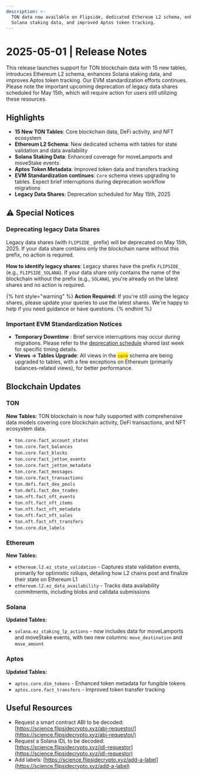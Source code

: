 ```yaml
---
description: >-
  TON data now available on Flipside, dedicated Ethereum L2 schema, enhanced
  Solana staking data, and improved Aptos token tracking.
---
```


# 2025-05-01 | Release Notes

This release launches support for TON blockchain data with 15 new tables, introduces Ethereum L2 schema, enhances Solana staking data, and improves Aptos token tracking. Our EVM standardization efforts continues. Please note the important upcoming deprecation of legacy data shares scheduled for May 15th, which will require action for users still utilizing these resources.

## Highlights

* **15 New TON Tables**: Core blockchain data, DeFi activity, and NFT ecosystem
* **Ethereum L2 Schema**: New dedicated schema with tables for state validation and data availability
* **Solana Staking Data**: Enhanced coverage for moveLamports and moveStake events
* **Aptos Token Metadata**: Improved token data and transfers tracking
* **EVM Standardization continues**: `Core` schema views upgrading to tables. Expect brief interruptions during deprecation workflow migrations&#x20;
* **Legacy Data Shares**: Deprecation scheduled for May 15th, 2025

## ⚠️ Special Notices

### Deprecating legacy Data Shares

Legacy data shares (with `FLIPSIDE_` prefix) will be deprecated on May 15th, 2025. If your data share contains only the blockchain name without this prefix, no action is required.

**How to identify legacy shares**: Legacy shares have the prefix `FLIPSIDE_` (e.g., `FLIPSIDE_SOLANA`). If your data share only contains the name of the blockchain without the prefix (e.g., `SOLANA`), you're already on the latest shares and no action is required.

{% hint style="warning" %}
**Action Required:** If you're still using the legacy shares, please update your queries to use the latest shares. We're happy to help if you need guidance or have questions.
{% endhint %}

### Important EVM Standardization Notices

* **Temporary Downtime** : Brief service interruptions may occur during migrations. Please refer to the [deprecation schedule](https://docs.flipsidecrypto.xyz/support/release-notes/2025/04-17-release-notes#evm-standardization-deprecation-timeline) shared last week for specific timing details.
* **Views → Tables Upgrade**: All views in the <mark style="color:red;">`core`</mark> schema are being upgraded to tables, with a few exceptions on Ethereum (primarily balances-related views), for better performance.

## Blockchain Updates

### TON

**New Tables:** TON blockchain is now fully supported with comprehensive data models covering core blockchain activity, DeFi transactions, and NFT ecosystem data.&#x20;

* `ton.core.fact_account_states`&#x20;
* `ton.core.fact_balances`&#x20;
* `ton.core.fact_blocks`&#x20;
* `ton.core.fact_jetton_events`&#x20;
* `ton.core.fact_jetton_metadata`&#x20;
* `ton.core.fact_messages`&#x20;
* `ton.core.fact_transactions`&#x20;
* `ton.defi.fact_dex_pools`&#x20;
* `ton.defi.fact_dex_trades`&#x20;
* `ton.nft.fact_nft_events`&#x20;
* `ton.nft.fact_nft_items`&#x20;
* `ton.nft.fact_nft_metadata`
* `ton.nft.fact_nft_sales`&#x20;
* `ton.nft.fact_nft_transfers`&#x20;
* `ton.core.dim_labels`&#x20;

### Ethereum

**New Tables:**&#x20;

* `ethereum.l2.ez_state_validation` - Captures state validation events, primarily for optimistic rollups, detailing how L2 chains post and finalize their state on Ethereum L1
* `ethereum.l2.ez_data_availability` - Tracks data availability commitments, including blobs and calldata submissions

### Solana

**Updated Tables:**&#x20;

* `solana.ez_staking_lp_actions` - now includes data for moveLamports and moveStake events, with two new columns: `move_destination` and `move_amount`

### Aptos

**Updated Tables:**

* `aptos.core.dim_tokens` - Enhanced token metadata for fungible tokens
* `aptos.core.fact_transfers` - Improved token transfer tracking



## Useful Resources

* Request a smart contract ABI to be decoded: [https://science.flipsidecrypto.xyz/abi-requestor/](https://science.flipsidecrypto.xyz/abi-requestor/)
* Request a Solana IDL to be decoded: [https://science.flipsidecrypto.xyz/idl-requestor](https://science.flipsidecrypto.xyz/idl-requestor)
* Add labels: [https://science.flipsidecrypto.xyz/add-a-label](https://science.flipsidecrypto.xyz/add-a-label)
